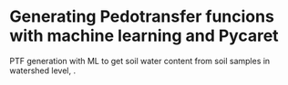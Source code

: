 # Generating Pedotransfer funcions with machine learning and Pycaret

PTF generation with ML to get soil water content
from soil samples in watershed level, .
